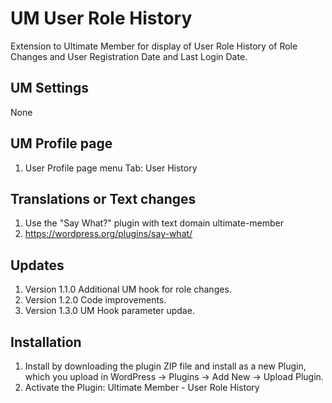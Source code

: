 # UM User Role History
Extension to Ultimate Member for display of User Role History of Role Changes and User Registration Date and Last Login Date.

## UM Settings
None

## UM Profile page
1. User Profile page menu Tab: User History

## Translations or Text changes
1. Use the "Say What?" plugin with text domain ultimate-member
2. https://wordpress.org/plugins/say-what/

## Updates
1. Version 1.1.0 Additional UM hook for role changes.
2. Version 1.2.0 Code improvements.
3. Version 1.3.0 UM Hook parameter updae.

## Installation
1. Install by downloading the plugin ZIP file and install as a new Plugin, which you upload in WordPress -> Plugins -> Add New -> Upload Plugin.
2. Activate the Plugin: Ultimate Member - User Role History
